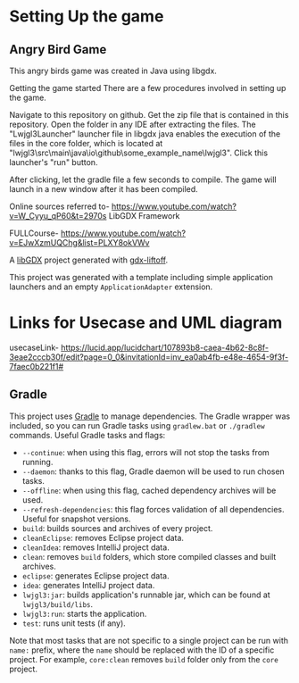 # Setting Up the game
## Angry  Bird Game
This angry birds game was created in Java using libgdx.

Getting the game started
There are a few procedures involved in setting up the game.

Navigate to this repository on github.
Get the zip file that is contained in this repository.
Open the folder in any IDE after extracting the files.
The "Lwjgl3Launcher" launcher file in libgdx java enables the execution of the files in the core folder, which is located at "lwjgl3\src\main\java\io\github\some_example_name\lwjgl3". Click this launcher's "run" button.

After clicking, let the gradle file a few seconds to compile.
The game will launch in a new window after it has been compiled.

Online sources referred to-
https://www.youtube.com/watch?v=W_Cyyu_qP60&t=2970s LibGDX Framework

 FULLCourse- https://www.youtube.com/watch?v=EJwXzmUQChg&list=PLXY8okVWv
 
A [libGDX](https://libgdx.com/) project generated with [gdx-liftoff](https://github.com/libgdx/gdx-liftoff).

This project was generated with a template including simple application launchers and an empty `ApplicationAdapter` extension.

# Links for Usecase and UML diagram
  usecaseLink- https://lucid.app/lucidchart/107893b8-caea-4b62-8c8f-3eae2cccb30f/edit?page=0_0&invitationId=inv_ea0ab4fb-e48e-4654-9f3f-7faec0b221f1#
   

## Gradle

This project uses [Gradle](https://gradle.org/) to manage dependencies.
The Gradle wrapper was included, so you can run Gradle tasks using `gradlew.bat` or `./gradlew` commands.
Useful Gradle tasks and flags:

- `--continue`: when using this flag, errors will not stop the tasks from running.
- `--daemon`: thanks to this flag, Gradle daemon will be used to run chosen tasks.
- `--offline`: when using this flag, cached dependency archives will be used.
- `--refresh-dependencies`: this flag forces validation of all dependencies. Useful for snapshot versions.
- `build`: builds sources and archives of every project.
- `cleanEclipse`: removes Eclipse project data.
- `cleanIdea`: removes IntelliJ project data.
- `clean`: removes `build` folders, which store compiled classes and built archives.
- `eclipse`: generates Eclipse project data.
- `idea`: generates IntelliJ project data.
- `lwjgl3:jar`: builds application's runnable jar, which can be found at `lwjgl3/build/libs`.
- `lwjgl3:run`: starts the application.
- `test`: runs unit tests (if any).

Note that most tasks that are not specific to a single project can be run with `name:` prefix, where the `name` should be replaced with the ID of a specific project.
For example, `core:clean` removes `build` folder only from the `core` project.
